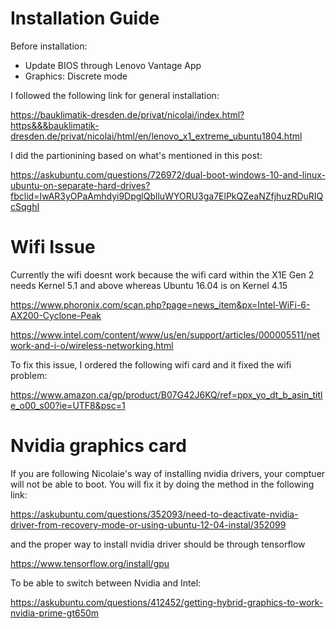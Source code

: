 # Installation Guide

Before installation:
- Update BIOS through Lenovo Vantage App
- Graphics: Discrete mode

I followed the following link for general installation:

https://bauklimatik-dresden.de/privat/nicolai/index.html?https&&&bauklimatik-dresden.de/privat/nicolai/html/en/lenovo_x1_extreme_ubuntu1804.html

I did the partionining based on what's mentioned in this post:

https://askubuntu.com/questions/726972/dual-boot-windows-10-and-linux-ubuntu-on-separate-hard-drives?fbclid=IwAR3yOPaAmhdyi9DpglQblluWYORU3ga7ElPkQZeaNZfjhuzRDuRIQcSqghI

# Wifi Issue
Currently the wifi doesnt work because the wifi card within the X1E Gen 2 needs Kernel 5.1 and above whereas Ubuntu 16.04 is on Kernel 4.15

https://www.phoronix.com/scan.php?page=news_item&px=Intel-WiFi-6-AX200-Cyclone-Peak

https://www.intel.com/content/www/us/en/support/articles/000005511/network-and-i-o/wireless-networking.html

To fix this issue, I ordered the following wifi card and it fixed the wifi problem:

https://www.amazon.ca/gp/product/B07G42J6KQ/ref=ppx_yo_dt_b_asin_title_o00_s00?ie=UTF8&psc=1


# Nvidia graphics card

If you are following Nicolaie's way of installing nvidia drivers, your comptuer will not be able to boot. You will fix it by doing the method in the following link:
 
 https://askubuntu.com/questions/352093/need-to-deactivate-nvidia-driver-from-recovery-mode-or-using-ubuntu-12-04-instal/352099

and the proper way to install nvidia driver should be through tensorflow

 https://www.tensorflow.org/install/gpu

To be able to switch between Nvidia and Intel:

 https://askubuntu.com/questions/412452/getting-hybrid-graphics-to-work-nvidia-prime-gt650m



  